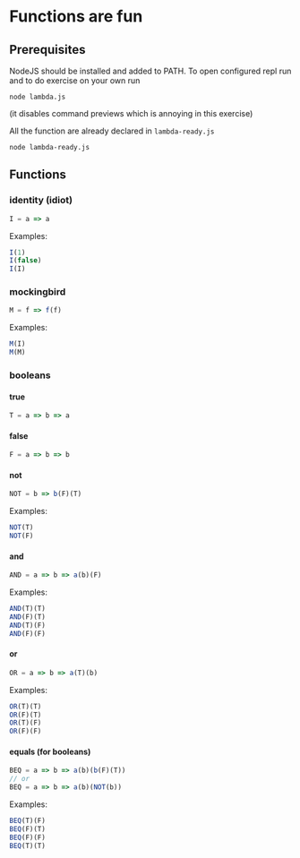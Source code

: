 # Functions are fun

## Prerequisites

NodeJS should be installed and added to PATH. To open configured repl run and to do exercise on your own run

```
node lambda.js
```

(it disables command previews which is annoying in this exercise)

All the function are already declared in `lambda-ready.js`

```
node lambda-ready.js
```

## Functions

### identity (idiot)

```javascript
I = a => a
```

Examples:

```javascript
I(1)
I(false)
I(I)
```

### mockingbird

```javascript
M = f => f(f)
```

Examples:

```javascript
M(I)
M(M)
```

### booleans

#### true

```javascript
T = a => b => a
```

#### false

```javascript
F = a => b => b
```

#### not

```javascript
NOT = b => b(F)(T)
```

Examples:

```javascript
NOT(T)
NOT(F)
```

#### and

```javascript
AND = a => b => a(b)(F)
```

Examples:

```javascript
AND(T)(T)
AND(F)(T)
AND(T)(F)
AND(F)(F)
```

#### or

```javascript
OR = a => b => a(T)(b)
```

Examples:

```javascript
OR(T)(T)
OR(F)(T)
OR(T)(F)
OR(F)(F)
```

#### equals (for booleans)

```javascript
BEQ = a => b => a(b)(b(F)(T))
// or
BEQ = a => b => a(b)(NOT(b))
```

Examples:

```javascript
BEQ(T)(F)
BEQ(F)(T)
BEQ(F)(F)
BEQ(T)(T)
```